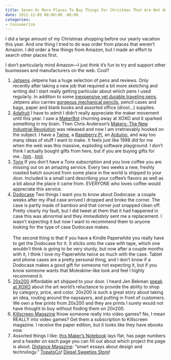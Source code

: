 ```yaml
---
title: Seven Or More Places To Buy Things For Christmas That Are Not Amazon.com
date: 2012-12-05 00:00:00 -08:00
categories:
- Consumerism
---
```


<p>I did a large amount of my Christmas shopping before our yearly vacation this year. And one thing I tried to do was order from places that weren’t Amazon. I did order a few things from Amazon, but I made an effort to search other places first.</p>

<p>I don’t particularly mind Amazon&#8212;I just think it’s fun to try and support other businesses and manufacturers on the web. Cool?</p>

<ol>
<li><a href="http://www.jetpens.com/">Jetpens</a> Jetpens has a huge selection of pens and reviews. Only recently after taking a new job that required a bit more sketching and writing did I start really getting particular about which pens I used regularly. In addition to some <a href="http://www.jetpens.com/Pilot-Birdy-Stainless-Steel-Body-Mini-Ballpoint-Pen-0.7-mm-Black-Ink/pd/4747">inexpensive yet durable traveling pens</a>, Jetpens also carries <a href="http://www.jetpens.com/Rotring-800-Drafting-Pencil-0.5-mm-Black-Body/pd/6767">gorgeous mechanical pencils</a>,  pencil cases and bags, paper and blank books and assorted office (drool…) supplies.</li>
<li><a href="http://adafruit.com">Adafruit</a> I have to admit I didn’t really appreciate the maker movement until this year. I saw a <a href="http://www.makerbot.com">MakerBot</a> churning away at XOXO and it sparked something in my brain. Then Chris Anderson’s <a href="http://www.theatlanticcities.com/technology/2012/11/chris-anderson-why-hes-leaving-digital-diy/3781/">Makers: The New Industrial Revolution</a> was released and now I am irretrievably hooked on the subject. I have a <a href="http://www.kickstarter.com/projects/supermechanical/twine-listen-to-your-world-talk-to-the-internet">Twine</a>, a <a href="http://www.raspberrypi.org">Raspberry Pi</a>, an <a href="http://www.arduino.cc">Arduino</a>, and way too many ideas of stuff I want to make. It feels just like 1998 did for me when the web was this massive, exploding software playground. I don’t think I actually bought gifts from here, but if you are buying gifts for me…<a href="https://www.adafruit.com/products/975">hint</a>…<a href="https://www.adafruit.com/products/814">hint</a>.</li>
<li><a href="https://tonx.org/947b0497">Tonx</a> If you don’t have a Tonx subscription and you love coffee you are missing out on an amazing service. Every two weeks a new, freshly roasted batch sourced from some place in the world is shipped to your door. Included is a small card describing your coffee’s flavors as well as a bit about the place it came from. EVERYONE who loves coffee would appreciate this service.</li>
<li><a href="http://dodocase.com/">Dodocase</a> Two things I want you to know about Dodocase: a couple weeks after my iPad case arrived I dropped and broke the corner. The case is partly made of bamboo and that corner just snapped clean off. Pretty clearly my fault, but I did tweet at them that it had happened in case this was abnormal and they <em>immediately</em> sent me a replacement. I wasn’t expecting it but now I want to recommend them to anyone looking for the type of case Dodocase makes. <br><br>The second thing is that if you have a Kindle Paperwhite you really have to get the Dodocase for it. It sticks onto the case with tape, which one  wouldn’t think is going to be very sturdy, but now after a couple months with it, I think I love my Paperwhite twice as much with the case. Tablet and phone cases are a pretty personal thing, and I don’t know if a Dodocase makes a good gift for someone not expecting it, but if you know someone wants that Moleskine-like look and feel I highly recommend it.</li>
<li><a href="http://www.20x200.com">20x200</a> Affordable art shipped to your door. I heard Jen Bekman <a href="https://www.youtube.com/watch?v=BKidFYMUXxY">speak at XOXO</a> about the art world’s reluctance to provide the ability to shop by category, price, and color. 20x200 is such a great story about taking an idea, routing around the naysayers, and putting in front of customers. We own a few prints from 20x200 and they are prints I surely would not have thought to buy without finding them on 20x200.</li>
<li><a href="http://killscreendaily.com">Killscreen Magazine</a> Know someone really into video games? No, I mean REALLY into video games? Get them a subscription to Killscreen magazine. I receive the paper edition, but it looks like they have ebooks now.</li>
<li>Assorted things I like: <a href="http://www.makershed.com/Maker_s_Notebook_p/9780596519414.htm">this Maker’s Notebook</a> lays flat, has page numbers and a header on each page you can fill out about which project the page is about. <a href="http://distance.cc">Distance Magazine</a>: “smart essays about design and technology.” <a href="http://topatoco.com">TopatoCo</a>! <a href="http://store.dieselsweeties.com">Diesel Sweeties Store</a>!</li>
</ol>
